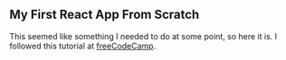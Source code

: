## My First React App From Scratch

This seemed like something I needed to do at some point, so here it is. I followed this tutorial at [freeCodeCamp](https://medium.freecodecamp.org/learn-webpack-for-react-a36d4cac5060).